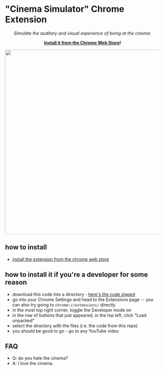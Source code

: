 # "Cinema Simulator" Chrome Extension

<p align=center><i>Simulate the auditory and visual experience of being at the cinema.</i></p>

<p align=center><b><a href="https://chromewebstore.google.com/detail/cinema-simulator/eedilljchgpodmbinbhoenijgkhnabim">Install it from the Chrome Web Store</a>!</b></p>

<img width="960" height="600" src="https://github.com/user-attachments/assets/0210ffce-1c8f-4bc8-8e6e-3adb33bf0393" />

## how to install

- [install the extension from the chrome web store](https://chromewebstore.google.com/detail/cinema-simulator/eedilljchgpodmbinbhoenijgkhnabim)

## how to install it if you're a developer for some reason

- download this code into a directory - [here's the code zipped](https://github.com/gregsadetsky/cinema-simulator-chrome-extension/archive/refs/heads/main.zip)
- go into your Chrome Settings and head to the Extensions page -- you can also try going to `chrome://extensions/` directly
- in the most top right corner, toggle the Developer mode on
- in the row of buttons that just appeared, in the top left, click "Load unpacked"
- select the directory with the files (i.e. the code from this repo)
- you should be good to go - go to any YouTube video

## FAQ

- Q: do you hate the cinema?
- A: I love the cinema.
